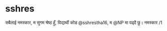 # sshres
सबैलाई नमस्कार, म सुगम श्रेष्ठ हुँ, विद्यार्थी कोड @sshrestha16, म @NP मा पढ्दै छु। नमस्कार
/1
